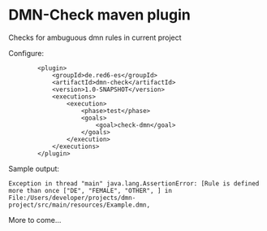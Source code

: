 DMN-Check maven plugin
======================

Checks for ambuguous dmn rules in current project


Configure:
		
	        <plugin>
                <groupId>de.red6-es</groupId>
                <artifactId>dmn-check</artifactId>
                <version>1.0-SNAPSHOT</version>
                <executions>
                    <execution>
                        <phase>test</phase>
                        <goals>
                            <goal>check-dmn</goal>
                        </goals>
                    </execution>
                </executions>
            </plugin>


Sample output:

    Exception in thread "main" java.lang.AssertionError: [Rule is defined more than once ["DE", "FEMALE", "OTHER", ] in File:/Users/developer/projects/dmn-project/src/main/resources/Example.dmn,


More to come...
